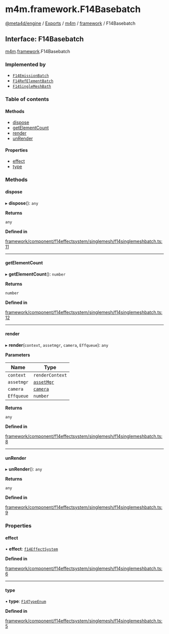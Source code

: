# m4m.framework.F14Basebatch

[@meta4d/engine](../) / [Exports](../modules/) / [m4m](../modules/m4m.md) / [framework](../modules/m4m.framework.md) / F14Basebatch

## Interface: F14Basebatch

[m4m](../modules/m4m.md).[framework](../modules/m4m.framework.md).F14Basebatch

### Implemented by

* [`F14EmissionBatch`](../classes/m4m.framework.F14EmissionBatch.md)
* [`F14RefElementBatch`](../classes/m4m.framework.F14RefElementBatch.md)
* [`F14SingleMeshBath`](../classes/m4m.framework.F14SingleMeshBath.md)

### Table of contents

#### Methods

* [dispose](m4m.framework.F14Basebatch.md#dispose)
* [getElementCount](m4m.framework.F14Basebatch.md#getelementcount)
* [render](m4m.framework.F14Basebatch.md#render)
* [unRender](m4m.framework.F14Basebatch.md#unrender)

#### Properties

* [effect](m4m.framework.F14Basebatch.md#effect)
* [type](m4m.framework.F14Basebatch.md#type)

### Methods

#### dispose

▸ **dispose**(): `any`

**Returns**

`any`

**Defined in**

[framework/component/f14effectsystem/singlemesh/f14singlemeshbatch.ts:11](https://github.com/meta4d-me/meta4d-engine/blob/cf6bfe6/src/framework/component/f14effectsystem/singlemesh/f14singlemeshbatch.ts#L11)

***

#### getElementCount

▸ **getElementCount**(): `number`

**Returns**

`number`

**Defined in**

[framework/component/f14effectsystem/singlemesh/f14singlemeshbatch.ts:12](https://github.com/meta4d-me/meta4d-engine/blob/cf6bfe6/src/framework/component/f14effectsystem/singlemesh/f14singlemeshbatch.ts#L12)

***

#### render

▸ **render**(`context`, `assetmgr`, `camera`, `Effqueue`): `any`

**Parameters**

| Name       | Type                                               |
| ---------- | -------------------------------------------------- |
| `context`  | `renderContext`                                    |
| `assetmgr` | [`assetMgr`](../classes/m4m.framework.assetMgr.md) |
| `camera`   | [`camera`](../classes/m4m.framework.camera.md)     |
| `Effqueue` | `number`                                           |

**Returns**

`any`

**Defined in**

[framework/component/f14effectsystem/singlemesh/f14singlemeshbatch.ts:8](https://github.com/meta4d-me/meta4d-engine/blob/cf6bfe6/src/framework/component/f14effectsystem/singlemesh/f14singlemeshbatch.ts#L8)

***

#### unRender

▸ **unRender**(): `any`

**Returns**

`any`

**Defined in**

[framework/component/f14effectsystem/singlemesh/f14singlemeshbatch.ts:9](https://github.com/meta4d-me/meta4d-engine/blob/cf6bfe6/src/framework/component/f14effectsystem/singlemesh/f14singlemeshbatch.ts#L9)

### Properties

#### effect

• **effect**: [`f14EffectSystem`](../classes/m4m.framework.f14EffectSystem.md)

**Defined in**

[framework/component/f14effectsystem/singlemesh/f14singlemeshbatch.ts:6](https://github.com/meta4d-me/meta4d-engine/blob/cf6bfe6/src/framework/component/f14effectsystem/singlemesh/f14singlemeshbatch.ts#L6)

***

#### type

• **type**: [`F14TypeEnum`](../enums/m4m.framework.F14TypeEnum.md)

**Defined in**

[framework/component/f14effectsystem/singlemesh/f14singlemeshbatch.ts:5](https://github.com/meta4d-me/meta4d-engine/blob/cf6bfe6/src/framework/component/f14effectsystem/singlemesh/f14singlemeshbatch.ts#L5)
